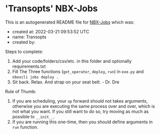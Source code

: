 # 'Transopts' NBX-Jobs

This is an autogenerated README file for [NBX-Jobs](www.nimblebox.ai/jobs) which was:
* created at: 2022-03-21 09:53:52 UTC
* name: Transopts
* created by: 

Steps to complete:

1. Add your code/folders/csv/etc. in this folder and optionally requirements.txt
2. Fill The Three functions (`get_operator`, `deploy`, `run`) in `exe.py` and `nboxcli jobs deploy .`
3. Sit back. Relax. And strap on your seat belt. - Dr. Dre

Rule of Thumb:

1. If you are scheduling, your `op` forward should not takes arguments, otherwise
you are executing the same process over and over, which is not what you want.
If you still want to do so, try moving as much as possible to `__init__`.
2. If you are running this one-time, then you should define arguments in `run` function.